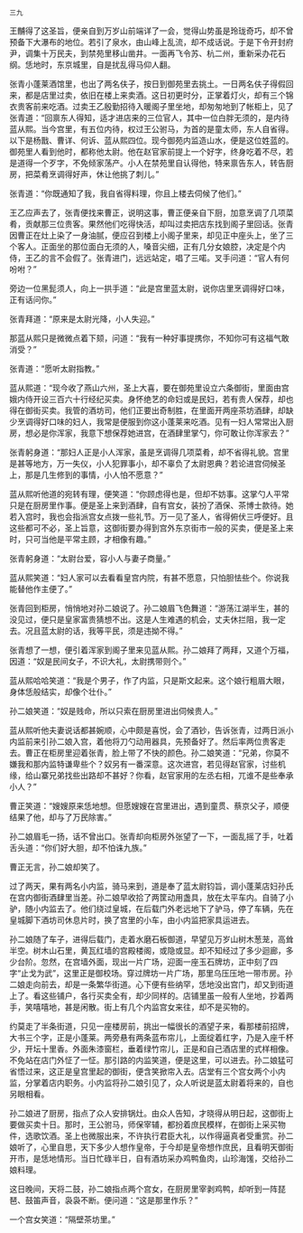     三九 

   王黼得了这圣旨，便亲自到万岁山前端详了一会，觉得山势虽是玲珑奇巧，却不曾预备下大瀑布的地位。若引了泉水，由山峰上乱流，却不成话说。于是下令开封府尹，调集十万民夫，到禁苑里移山凿井。一面再飞令苏、杭二州，重新采办花石纲。恁地时，东京城里，自是扰乱得马仰人翻。

   张青小蓬莱酒馆里，也出了两名伕子，按日到御苑里去挑土。一日两名伕子得假回来，都是店里过卖，依旧在楼上来卖酒。这日初更时分，正掌着灯火，却有三个锦衣贵客前来吃酒。过卖王乙殷勤招待入暖阁子里坐地，却匆匆地到了帐柜上，见了张青道：“回禀东人得知，适才进店来的三位官人，其中一位白胖无须的，是内待蓝从熙。当今宫里，有五位内待，权过王公驸马，为首的是童太师，东人自省得。以下是杨戬、曹详、何诉、蓝从熙四位。现今御苑内监造山水，便是这位姓蓝的。御苑里人看到他时，都称他太尉。他在赵官家前提上一个好字，终身吃着不尽，若是道得一个歹字，不免倾家荡产。小人在禁苑里自认得他，特来禀告东人，转告厨房，把菜肴烹调得好声，休让他挑了刺儿。”

   张青道：“你既通知了我，我自省得料理，你且上楼去伺候了他们。”

   王乙应声去了，张青便找来曹正，说明这事，曹正便亲自下厨，加意烹调了几项菜肴，贡献那三位贵客。果然他们吃得快活，却叫过卖把店东找到阁子里回话。张青因曹正在灶上染了一身油腻，便应召到楼上小阁子里来，却见正中座头上，坐了三个客人。正面坐的那位面白无须的人，嗓音尖细，正有几分女娘腔，决定是个内侍，王乙的言不会假了。张青进门，远远站定，唱了三喏。叉手问道：“官人有何吩咐？”

   旁边一位黑髭须人，向上一拱手道：“此是宫里蓝太尉，说你店里烹调得好口味，正有话问你。”

   张青拜道：“原来是太尉光降，小人失迎。”

   那蓝从熙只是微微点着下颏，问道：“我有一种好事提携你，不知你可有这福气敢消受？”

   张青道：“愿听太尉指教。”

   蓝从熙道：“现今收了燕山六州，圣上大喜，要在御苑里设立六条御街，里面由宫娥内侍开设三百六十行经纪买卖。身怀绝艺的命妇或是民妇，若有贵人保荐，却也得在御街买卖。我管的酒坊司，他们正要出奇制胜，在里面开两座茶坊酒肆，却缺少烹调得好口味的妇人，我常是便服到你这小蓬莱来吃酒。见有一妇人常常出入厨房，想必是你浑家，我意下想保荐她进宫，在酒肆里掌勺，你可敢让你浑家去？”

   张青躬身道：“那妇人正是小人浑家，虽是烹调得几项菜肴，却不省得礼貌。宫里是甚等地方，万一失仪，小人犯罪事小，却不辜负了太尉恩典？若论进宫伺候圣上，那是几生修到的事情，小人怕不愿意？”

   蓝从熙听他道的宛转有理，便笑道：“你顾虑得也是，但却不妨事。这掌勺人平常只是在厨房里作事。便是圣上来到酒肆，自有宫女，装扮了酒保、茶博士款待。她若入宫时，我也会指派宫女点拨一些礼节。万一见了圣人，省得俯伏三呼便好。且这些都可不必，圣上旨意，这御街要办得到宫外东京街市一般的买卖，便是圣上来时，只可当他是平常主顾，才相像有趣。”

   张青躬身道：“太尉台爱，容小人与妻子商量。”

   蓝从熙笑道：“妇人家可以去看看皇宫内院，有甚不愿意，只怕胆怯些个。你说我能替他作主便了。”

   张青回到柜房，悄悄地对孙二娘说了。孙二娘眉飞色舞道：“游荡江湖半生，甚的没见过，便只是皇家富贵猜想不出。这是人生难遇的机会，丈夫休拦阻，我一定去。况且蓝太尉的话，我等平民，须是违拗不得。”

   张青想了一想，便引着浑家到阁子里来见蓝从熙。孙二娘拜了两拜，又道个万福，因道：“奴是民间女子，不识大礼，太尉携带则个。”

   蓝从熙哈哈笑道：“我是个男子，作了内监，只是斯文起来。这个娘行粗眉大眼，身体恁般结实，却像个壮仆。”

   孙二娘笑道：“奴是贱命，所以只索在厨房里进出伺候贵人。”

   蓝从熙听他夫妻说话都甚婉顺，心中颇是喜悦，会了酒钞，告诉张青，过两日派小内监前来引孙二娘入宫，着他将刀勺动用器具，先预备好了。然后率两位贵客走去。曹正在柜房里迎着张青，脸上带了不快的颜色。孙二娘笑道：“兄弟，你莫不嫌我和那内监特谦卑些个？奴另有一番深意。这次进宫，若见得赵官家，讨些机缘，给山寨兄弟找些出路却不甚好？你看，赵官家用的左丞右相，兀谁不是些奉承小人？”

   曹正笑道：“嫂嫂原来恁地想。但愿嫂嫂在宫里进出，遇到童贯、蔡京父子，顺便结果了他，却与了万民除害。”

   孙二娘眉毛一扬，话不曾出口。张青却向柜房外张望了一下，一面乱摇了手，吐着舌头道：“你们好大胆，却不怕诛九族。”

   曹正无言，孙二娘却笑了。

   过了两天，果有两名小内监，骑马来到，道是奉了蓝太尉钧旨，调小蓬莱店妇孙氏在宫内御街酒肆里当差。孙二娘早收拾了两筐动用盏具，放在太平车内。自骑了小驴，随小内监去了。他们绕过皇城，在后载门外老远地下了驴马，停了车辆，先在皇城脚下酒坊司休息片时，换了宫里的小车，由小内监把家具运进去。

   孙二娘随了车子，进得后载门，走着水磨石板御道，早望见万岁山树木葱茏，高耸半空。树木山石里，黄瓦红墙的宫殿楼阁，或隐或显。却不知经过了多少迴廊，多少台阶。忽然，在宫墙外面，现出一片广场，迎面一座玉石牌坊，正中刻了四字“止戈为武”，这里正是御校场。穿过牌坊一片广场，那里乌压压地一带市房。孙二娘走向前去，却是一条繁华街道。心下便有些纳罕，恁地没出宫门，却又到街道上了。看这些铺户，各行买卖全有，却少同样的。店铺里虽一般有人坐地，抄着两手，笑嘻嘻地，甚是闲散。街上有几个内监宫女来往，却不是买物的。

   约莫走了半条街道，只见一座楼房前，挑出一幅很长的酒望子来，看那楼前招牌，大书三个字，正是小蓬莱。两旁悬有两条蓝布帘儿，上面绽着红字，乃是入座千杯少，开坛十里香。外面朱漆窗栏，垂着绿竹帘儿，正是和自己酒店里的式样相像。不免站在店门外怔了一怔。那引路的内监笑道，便是这里，可以进去。孙二娘猛可省悟过来，这正是皇宫里起的御街，便含笑掀帘入去。店堂有三个宫女两个小内监，分掌着店内职务。小内监将孙二娘引见了，众人听说是蓝太尉着将来的，自也另眼相看。

   孙二娘进了厨房，指点了众人安排锅灶。由众人告知，才晓得从明日起，这御街上要做买卖十日。那时，王公驸马，师保宰辅，都扮着庶民模样，在御街上采买物件，选歌饮酒。圣上也微服出来，不许执行君臣大礼，以作得逼真者受重赏。孙二娘听了，心里自思，天下多少人想作皇帝，于今却是皇帝想作庶民，且看明天御街开市，是恁地情形。当日忙碌半日，自有酒坊采办鸡鸭鱼肉，山珍海馐，交给孙二娘料理。

   这日晚间，天将二鼓，孙二娘指点两个宫女，在厨房里宰剥鸡鸭，却听到一阵琵琶、鼓笛声音，袅袅不断。便问道：“这是那里作乐？”

   一个宫女笑道：“隔壁茶坊里。”


